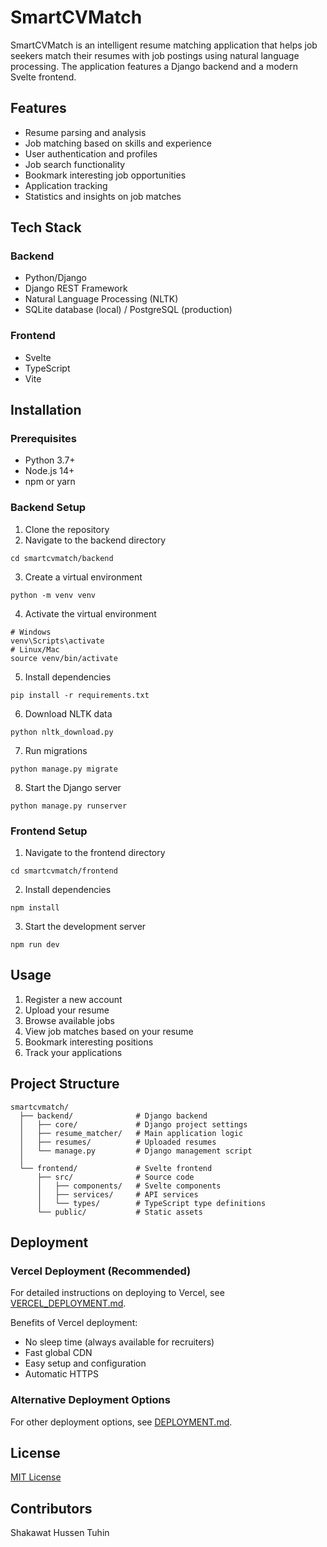 # SmartCVMatch

SmartCVMatch is an intelligent resume matching application that helps job seekers match their resumes with job postings using natural language processing. The application features a Django backend and a modern Svelte frontend.

## Features

- Resume parsing and analysis
- Job matching based on skills and experience
- User authentication and profiles
- Job search functionality
- Bookmark interesting job opportunities
- Application tracking
- Statistics and insights on job matches

## Tech Stack

### Backend
- Python/Django
- Django REST Framework
- Natural Language Processing (NLTK)
- SQLite database (local) / PostgreSQL (production)

### Frontend
- Svelte
- TypeScript
- Vite

## Installation

### Prerequisites
- Python 3.7+
- Node.js 14+
- npm or yarn

### Backend Setup
1. Clone the repository
2. Navigate to the backend directory
```
cd smartcvmatch/backend
```
3. Create a virtual environment
```
python -m venv venv
```
4. Activate the virtual environment
```
# Windows
venv\Scripts\activate
# Linux/Mac
source venv/bin/activate
```
5. Install dependencies
```
pip install -r requirements.txt
```
6. Download NLTK data
```
python nltk_download.py
```
7. Run migrations
```
python manage.py migrate
```
8. Start the Django server
```
python manage.py runserver
```

### Frontend Setup
1. Navigate to the frontend directory
```
cd smartcvmatch/frontend
```
2. Install dependencies
```
npm install
```
3. Start the development server
```
npm run dev
```

## Usage

1. Register a new account
2. Upload your resume
3. Browse available jobs
4. View job matches based on your resume
5. Bookmark interesting positions
6. Track your applications

## Project Structure

```
smartcvmatch/
  ├── backend/              # Django backend
  │   ├── core/             # Django project settings
  │   ├── resume_matcher/   # Main application logic
  │   ├── resumes/          # Uploaded resumes
  │   └── manage.py         # Django management script
  │
  └── frontend/             # Svelte frontend
      ├── src/              # Source code
      │   ├── components/   # Svelte components
      │   ├── services/     # API services
      │   └── types/        # TypeScript type definitions
      └── public/           # Static assets
```

## Deployment

### Vercel Deployment (Recommended)
For detailed instructions on deploying to Vercel, see [VERCEL_DEPLOYMENT.md](VERCEL_DEPLOYMENT.md).

Benefits of Vercel deployment:
- No sleep time (always available for recruiters)
- Fast global CDN
- Easy setup and configuration
- Automatic HTTPS

### Alternative Deployment Options
For other deployment options, see [DEPLOYMENT.md](DEPLOYMENT.md).

## License

[MIT License](LICENSE)

## Contributors

Shakawat Hussen Tuhin